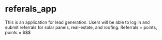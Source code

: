 # referals_app
This is an application for lead generation. Users will be able to log in and submit referrals for solar panels, real-estate, and roofing. Referrals = points, points = $$$

